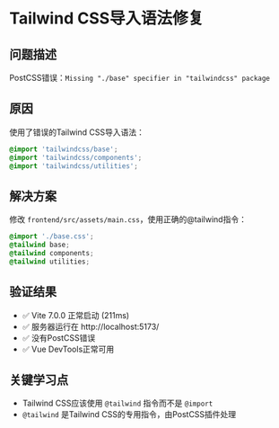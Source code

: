 # Tailwind CSS导入语法修复

## 问题描述
PostCSS错误：`Missing "./base" specifier in "tailwindcss" package`

## 原因
使用了错误的Tailwind CSS导入语法：
```css
@import 'tailwindcss/base';
@import 'tailwindcss/components';
@import 'tailwindcss/utilities';
```

## 解决方案
修改 `frontend/src/assets/main.css`，使用正确的@tailwind指令：
```css
@import './base.css';
@tailwind base;
@tailwind components;
@tailwind utilities;
```

## 验证结果
- ✅ Vite 7.0.0 正常启动 (211ms)
- ✅ 服务器运行在 http://localhost:5173/
- ✅ 没有PostCSS错误
- ✅ Vue DevTools正常可用

## 关键学习点
- Tailwind CSS应该使用 `@tailwind` 指令而不是 `@import`
- `@tailwind` 是Tailwind CSS的专用指令，由PostCSS插件处理
